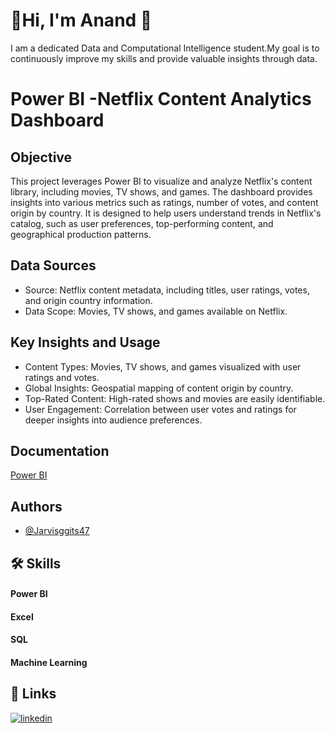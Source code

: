 
# 🚀Hi, I'm Anand 👋
I am a dedicated Data and Computational Intelligence student.My goal is to continuously improve my skills and provide valuable insights through data.



# Power BI -Netflix Content Analytics Dashboard
## Objective
This project leverages Power BI to visualize and analyze Netflix's content library, including movies, TV shows, and games. The dashboard provides insights into various metrics such as ratings, number of votes, and content origin by country. It is designed to help users understand trends in Netflix's catalog, such as user preferences, top-performing content, and geographical production patterns.

## Data Sources
- Source: Netflix content metadata, including titles, user ratings, votes, and origin country information.
- Data Scope: Movies, TV shows, and games available on Netflix.
 
## Key Insights and Usage
- Content Types: Movies, TV shows, and games visualized with user ratings and votes.
- Global Insights: Geospatial mapping of content origin by country.
- Top-Rated Content: High-rated shows and movies are easily identifiable.
- User Engagement: Correlation between user votes and ratings for deeper insights into audience preferences.
## Documentation

[Power BI](https://learn.microsoft.com/en-us/power-bi/)

## Authors

- [@Jarvisggits47](https://github.com/Jarvisggits47)


## 🛠 Skills
#### Power BI 
#### Excel
#### SQL
#### Machine Learning


## 🔗 Links
[![linkedin](https://img.shields.io/badge/linkedin-0A66C2?style=for-the-badge&logo=linkedin&logoColor=white)](linkedin.com/in/anand-sahu-49a337225/)

